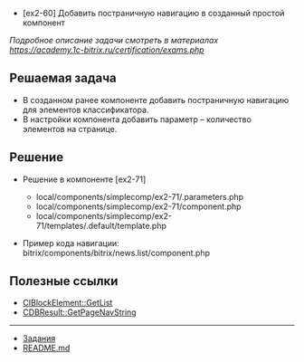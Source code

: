 * [ex2-60] Добавить постраничную навигацию в созданный простой компонент

*Подробное описание задачи смотреть в материалах https://academy.1c-bitrix.ru/certification/exams.php*

## Решаемая задача 

* В созданном ранее компоненте добавить постраничную навигацию для элементов классификатора.
* В настройки компонента добавить параметр – количество элементов на странице.

## Решение

* Решение в компоненте [ex2-71]
    * local/components/simplecomp/ex2-71/.parameters.php
    * local/components/simplecomp/ex2-71/component.php
    * local/components/simplecomp/ex2-71/templates/.default/template.php

* Пример кода навигации: bitrix/components/bitrix/news.list/component.php

## Полезные ссылки

* [CIBlockElement::GetList](https://dev.1c-bitrix.ru/api_help/iblock/classes/ciblockelement/getlist.php)
* [CDBResult::GetPageNavString](https://dev.1c-bitrix.ru/api_help/main/reference/cdbresult/getpagenavstring.php)

____
* [Задания](tasks.md)
* [README.md](../../README.md)